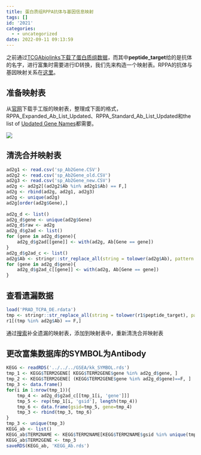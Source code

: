 ```yaml
---
title: 蛋白质组RPPA抗体与基因信息映射
tags: []
id: '2021'
categories:
  - - uncategorized
date: 2022-09-11 09:13:59
---
```


之前通过[TCGAbiolinks下载了蛋白质组数据](https://occdn.limour.top/2325.html)，而其中**peptide\_target**给的是抗体的名字，进行富集时需要进行ID转换，我们先来构造一个映射表。RPPA的抗体与基因映射关系在[这里](https://www.mdanderson.org/research/research-resources/core-facilities/functional-proteomics-rppa-core/antibody-information-and-protocols.html)。

## 准备映射表

从[官网](https://www.mdanderson.org/research/research-resources/core-facilities/functional-proteomics-rppa-core/antibody-information-and-protocols.html)下载手工版的映射表，整理成下面的格式，RPPA\_Expanded\_Ab\_List\_Updated、RPPA\_Standard\_Ab\_List\_Updated和the list of [Updated Gene Names](https://www.mdanderson.org/content/dam/mdanderson/documents/core-facilities/Functional%20Proteomics%20RPPA%20Core%20Facility/Corrected_Gene_Names.pdf)都需要。

![](https://img.limour.top/archives_2023/2022/09/11/631d8cff8b914.webp)

## 清洗合并映射表

```R
ad2g1 <- read.csv('sp_Ab2Gene.CSV')
ad2g2 <- read.csv('sp_Ab2Gene_old.CSV')
ad2g3 <- read.csv('sp_Ab2Gene_new.CSV')
ad2g <- ad2g2[(ad2g2$Ab %in% ad2g1$Ab) == F,]
ad2g <- rbind(ad2g, ad2g1, ad2g3)
ad2g <- unique(ad2g)
ad2g[order(ad2g$Gene),]
 
ad2g_d <- list()
ad2g_d$gene <- unique(ad2g$Gene)
ad2g_d$raw <- ad2g
ad2g_d$g2ad <- list()
for (gene in ad2g_d$gene){
    ad2g_d$g2ad[[gene]] <- with(ad2g, Ab[Gene == gene])
}
ad2g_d$g2ad_c <- list()
ad2g$Ab <- stringr::str_replace_all(string = tolower(ad2g$Ab), pattern = '(_-\\. /)', replacement = '')
for (gene in ad2g_d$gene){
    ad2g_d$g2ad_c[[gene]] <- with(ad2g, Ab[Gene == gene])
}
```

## 查看遗漏数据

```R
load('PRAD_TCPA_DE.rdata')
tmp <- stringr::str_replace_all(string = tolower(r1$peptide_target), pattern = '(_-\\. /)', replacement = '')
r1[(tmp %in% ad2g$Ab) == F,]
```

通过[搜索](https://bioinformatics.mdanderson.org/NGCHM/compendia/TCGA/html/tcga_rppa_acc_v2.0_protein_protein.html)补全遗漏的映射表，添加到映射表中，重新清洗合并映射表

## 更改富集数据库的SYMBOL为Antibody

```R
KEGG <- readRDS('../../../GSEA/kk_SYMBOL.rds')
tmp_1 <- KEGG$TERM2GENE[ KEGG$TERM2GENE$gene %in% ad2g_d$gene, ]
tmp_2 <- KEGG$TERM2GENE[ (KEGG$TERM2GENE$gene %in% ad2g_d$gene)==F, ]
tmp_3 <- data.frame()
for(i in 1:nrow(tmp_1)){
    tmp_4 <- ad2g_d$g2ad_c[[tmp_1[i, 'gene']]]
    tmp_5 <- rep(tmp_1[i, 'gsid'], length(tmp_4))
    tmp_6 <- data.frame(gsid=tmp_5, gene=tmp_4)
    tmp_3 <- rbind(tmp_3, tmp_6)
}
tmp_3 <- unique(tmp_3)
KEGG_ab <- list()
KEGG_ab$TERM2NAME <- KEGG$TERM2NAME[KEGG$TERM2NAME$gsid %in% unique(tmp_3$gsid),]
KEGG_ab$TERM2GENE <- tmp_3
saveRDS(KEGG_ab, 'KEGG_Ab.rds')
```